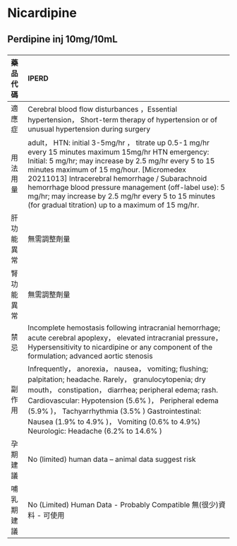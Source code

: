 # Nicardipine

## Perdipine inj 10mg/10mL

##### 

| 藥品代碼   | IPERD                                                                                                                                                                                                                                                                                                                                                                                                                              |
|:-----------|:-----------------------------------------------------------------------------------------------------------------------------------------------------------------------------------------------------------------------------------------------------------------------------------------------------------------------------------------------------------------------------------------------------------------------------------|
| 適應症     | Cerebral blood flow disturbances ，Essential hypertension， Short-term therapy of hypertension or of unusual hypertension during surgery                                                                                                                                                                                                                                                                                           |
| 用法用量   | adult， HTN: initial 3-5mg/hr ， titrate up 0.5-1 mg/hr every 15 minutes maximum 15mg/hr HTN emergency: Initial: 5 mg/hr; may increase by 2.5 mg/hr every 5 to 15 minutes maximum of 15 mg/hour. [Micromedex 20211013] Intracerebral hemorrhage / Subarachnoid hemorrhage blood pressure management (off-label use): 5 mg/hr; may increase by 2.5 mg/hr every 5 to 15 minutes (for gradual titration) up to a maximum of 15 mg/hr. |
| 肝功能異常 | 無需調整劑量                                                                                                                                                                                                                                                                                                                                                                                                                       |
| 腎功能異常 | 無需調整劑量                                                                                                                                                                                                                                                                                                                                                                                                                       |
| 禁忌       | Incomplete hemostasis following intracranial hemorrhage; acute cerebral apoplexy， elevated intracranial pressure， Hypersensitivity to nicardipine or any component of the formulation; advanced aortic stenosis                                                                                                                                                                                                                  |
| 副作用     | Infrequently， anorexia， nausea， vomiting; flushing; palpitation; headache. Rarely， granulocytopenia; dry mouth， constipation， diarrhea; peripheral edema; rash. Cardiovascular: Hypotension (5.6% )， Peripheral edema (5.9% )， Tachyarrhythmia (3.5% ) Gastrointestinal: Nausea (1.9% to 4.9% )， Vomiting (0.6% to 4.9%) Neurologic: Headache (6.2% to 14.6% )                                                            |
| 孕期建議   | No (limited) human data – animal data suggest risk                                                                                                                                                                                                                                                                                                                                                                                 |
| 哺乳期建議 | No (Limited) Human Data - Probably Compatible 無(很少)資料 - 可使用                                                                                                                                                                                                                                                                                                                                                                |


